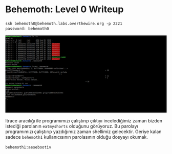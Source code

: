 # Behemoth: Level 0 Writeup

    ssh behemoth0@behemoth.labs.overthewire.org -p 2221
    password: behemoth0

![0](img/0/0.png)

ltrace aracılığı ile programımızı çalıştırıp çıktıyı incelediğimiz zaman bizden istediği parolanın `eatmyshorts` olduğunu görüyoruz. Bu parolayı programımızı çalıştırıp yazdığımız zaman shellimiz gelecektir. Geriye kalan sadece `behemoth1` kullanıcısının parolasının olduğu dosyayı okumak.

`behemoth1:aesebootiv`
